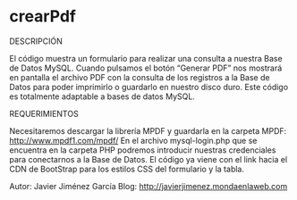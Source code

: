 # crearPdf

DESCRIPCIÓN

El código muestra un formulario para realizar una consulta a nuestra Base de Datos MySQL. 
Cuando pulsamos el botón “Generar PDF” nos mostrará en pantalla el archivo PDF con la consulta de los registros a la 
Base de Datos para poder imprimirlo o guardarlo en nuestro disco duro.
Este código es totalmente adaptable a bases de datos MySQL.

REQUERIMIENTOS

Necesitaremos descargar la librería MPDF y guardarla en la carpeta MPDF:
http://www.mpdf1.com/mpdf/
En el archivo mysql-login.php que se encuentra en la carpeta PHP podremos introducir nuestras credenciales para 
conectarnos a la Base de Datos.
El código ya viene con el link hacia el CDN de BootStrap para los estilos CSS del formulario y la tabla.


Autor: Javier Jiménez García 
Blog: http://javierjimenez.mondaenlaweb.com

